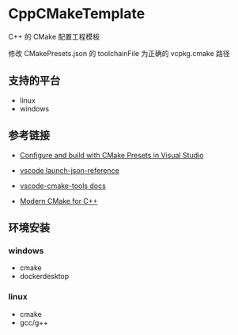# CppCMakeTemplate
C++ 的 CMake 配置工程模板

修改 CMakePresets.json 的 toolchainFile 为正确的 vcpkg.cmake 路径

## 支持的平台
+ linux
+ windows

## 参考链接

+ [Configure and build with CMake Presets in Visual Studio](https://learn.microsoft.com/en-us/cpp/build/cmake-presets-vs?view=msvc-170)

+ [vscode launch-json-reference](https://code.visualstudio.com/docs/cpp/launch-json-reference)

+ [vscode-cmake-tools docs](https://github.com/microsoft/vscode-cmake-tools/blob/main/docs/)

+ [Modern CMake for C++](https://github.com/PacktPublishing/Modern-CMake-for-Cpp)

## 环境安装

### windows
+ cmake
+ dockerdesktop

### linux
+ cmake
+ gcc/g++

